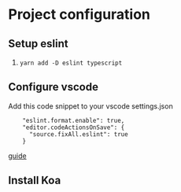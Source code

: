 # Project configuration
## Setup eslint
1. ```yarn add -D eslint typescript```
## Configure vscode 
Add this code snippet to your vscode settings.json
```
    "eslint.format.enable": true,
    "editor.codeActionsOnSave": {
      "source.fixAll.eslint": true
    }
```
[guide](https://daveceddia.com/vscode-use-eslintrc/#:~:text=Configure%20VSCode%20Settings%20to%20use%20ESLint%20for%20Formatting&text=Click%20that%20tiny%20icon%20in,paper%20with%20a%20little%20arrow.&text=The%20first%20one%20turns%20on,it%2C%20we're%20done.)

## Install Koa

